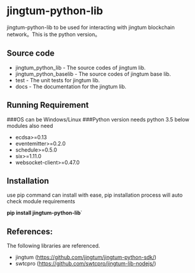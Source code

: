 # jingtum-python-lib
jingtum-python-lib to be used for interacting with jingtum blockchain network。This is the python version。

## Source code  
* jingtum_python_lib - The source codes of jingtum lib.
* jingtum_python_baselib - The source codes of jingtum base lib.
* test - The unit tests for jingtum lib.
* docs - The documentation for the jingtum lib.

## Running Requirement
###OS can be Windows/Linux
###Python version needs python 3.5
below modules also need
* ecdsa>=0.13
* eventemitter>=0.2.0
* schedule>=0.5.0
* six>=1.11.0
* websocket-client>=0.47.0

## Installation
use pip command can install with ease, pip installation process will auto check module requirements

**pip install jingtum-python-lib**`

## References:
The following libraries are referenced.
* jingtum (https://github.com/jingtum/jingtum-python-sdk/)
* swtcpro (https://github.com/swtcpro/jingtum-lib-nodejs/)